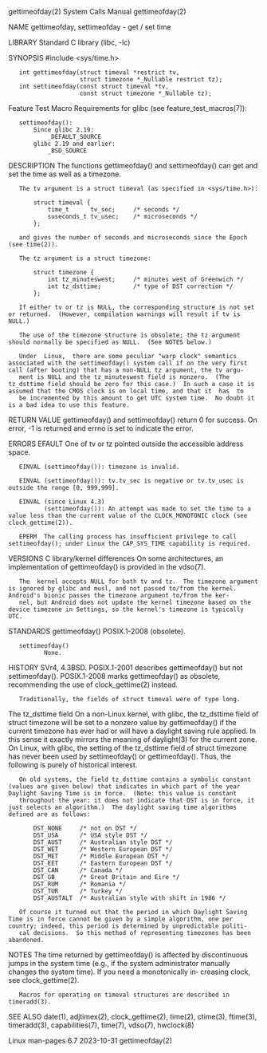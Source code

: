 gettimeofday(2)                                                                             System Calls Manual                                                                             gettimeofday(2)

NAME
       gettimeofday, settimeofday - get / set time

LIBRARY
       Standard C library (libc, -lc)

SYNOPSIS
       #include <sys/time.h>

       int gettimeofday(struct timeval *restrict tv,
                        struct timezone *_Nullable restrict tz);
       int settimeofday(const struct timeval *tv,
                        const struct timezone *_Nullable tz);

   Feature Test Macro Requirements for glibc (see feature_test_macros(7)):

       settimeofday():
           Since glibc 2.19:
               _DEFAULT_SOURCE
           glibc 2.19 and earlier:
               _BSD_SOURCE

DESCRIPTION
       The functions gettimeofday() and settimeofday() can get and set the time as well as a timezone.

       The tv argument is a struct timeval (as specified in <sys/time.h>):

           struct timeval {
               time_t      tv_sec;     /* seconds */
               suseconds_t tv_usec;    /* microseconds */
           };

       and gives the number of seconds and microseconds since the Epoch (see time(2)).

       The tz argument is a struct timezone:

           struct timezone {
               int tz_minuteswest;     /* minutes west of Greenwich */
               int tz_dsttime;         /* type of DST correction */
           };

       If either tv or tz is NULL, the corresponding structure is not set or returned.  (However, compilation warnings will result if tv is NULL.)

       The use of the timezone structure is obsolete; the tz argument should normally be specified as NULL.  (See NOTES below.)

       Under  Linux,  there are some peculiar "warp clock" semantics associated with the settimeofday() system call if on the very first call (after booting) that has a non-NULL tz argument, the tv argu‐
       ment is NULL and the tz_minuteswest field is nonzero.  (The tz_dsttime field should be zero for this case.)  In such a case it is assumed that the CMOS clock is on local time, and that it  has  to
       be incremented by this amount to get UTC system time.  No doubt it is a bad idea to use this feature.

RETURN VALUE
       gettimeofday() and settimeofday() return 0 for success.  On error, -1 is returned and errno is set to indicate the error.

ERRORS
       EFAULT One of tv or tz pointed outside the accessible address space.

       EINVAL (settimeofday()): timezone is invalid.

       EINVAL (settimeofday()): tv.tv_sec is negative or tv.tv_usec is outside the range [0, 999,999].

       EINVAL (since Linux 4.3)
              (settimeofday()): An attempt was made to set the time to a value less than the current value of the CLOCK_MONOTONIC clock (see clock_gettime(2)).

       EPERM  The calling process has insufficient privilege to call settimeofday(); under Linux the CAP_SYS_TIME capability is required.

VERSIONS
   C library/kernel differences
       On some architectures, an implementation of gettimeofday() is provided in the vdso(7).

       The  kernel accepts NULL for both tv and tz.  The timezone argument is ignored by glibc and musl, and not passed to/from the kernel.  Android's bionic passes the timezone argument to/from the ker‐
       nel, but Android does not update the kernel timezone based on the device timezone in Settings, so the kernel's timezone is typically UTC.

STANDARDS
       gettimeofday()
              POSIX.1-2008 (obsolete).

       settimeofday()
              None.

HISTORY
       SVr4, 4.3BSD.  POSIX.1-2001 describes gettimeofday() but not settimeofday().  POSIX.1-2008 marks gettimeofday() as obsolete, recommending the use of clock_gettime(2) instead.

       Traditionally, the fields of struct timeval were of type long.

   The tz_dsttime field
       On a non-Linux kernel, with glibc, the tz_dsttime field of struct timezone will be set to a nonzero value by gettimeofday() if the current timezone has ever had or will have a daylight saving rule
       applied.  In this sense it exactly mirrors the meaning of daylight(3) for the current zone.  On Linux, with glibc, the setting of the tz_dsttime field of struct timezone has  never  been  used  by
       settimeofday() or gettimeofday().  Thus, the following is purely of historical interest.

       On old systems, the field tz_dsttime contains a symbolic constant (values are given below) that indicates in which part of the year Daylight Saving Time is in force.  (Note: this value is constant
       throughout the year: it does not indicate that DST is in force, it just selects an algorithm.)  The daylight saving time algorithms defined are as follows:

           DST_NONE     /* not on DST */
           DST_USA      /* USA style DST */
           DST_AUST     /* Australian style DST */
           DST_WET      /* Western European DST */
           DST_MET      /* Middle European DST */
           DST_EET      /* Eastern European DST */
           DST_CAN      /* Canada */
           DST_GB       /* Great Britain and Eire */
           DST_RUM      /* Romania */
           DST_TUR      /* Turkey */
           DST_AUSTALT  /* Australian style with shift in 1986 */

       Of course it turned out that the period in which Daylight Saving Time is in force cannot be given by a simple algorithm, one per country; indeed, this period is determined by unpredictable politi‐
       cal decisions.  So this method of representing timezones has been abandoned.

NOTES
       The  time  returned  by  gettimeofday() is affected by discontinuous jumps in the system time (e.g., if the system administrator manually changes the system time).  If you need a monotonically in‐
       creasing clock, see clock_gettime(2).

       Macros for operating on timeval structures are described in timeradd(3).

SEE ALSO
       date(1), adjtimex(2), clock_gettime(2), time(2), ctime(3), ftime(3), timeradd(3), capabilities(7), time(7), vdso(7), hwclock(8)

Linux man-pages 6.7                                                                              2023-10-31                                                                                 gettimeofday(2)
